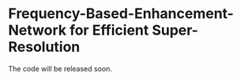 # Frequency-Based-Enhancement-Network for Efficient Super-Resolution
The code will be released soon. 

